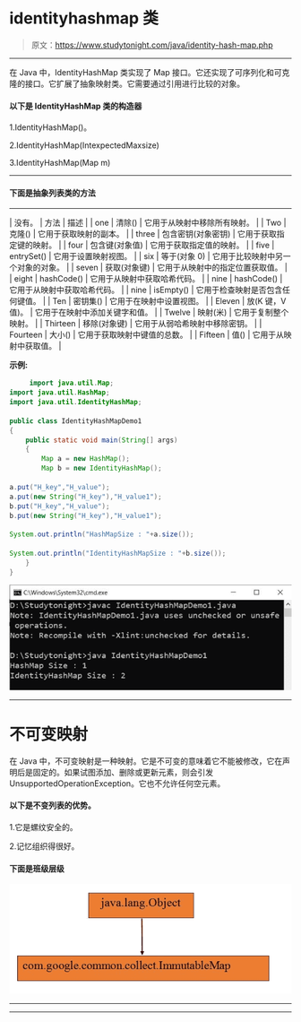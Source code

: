 # identityhashmap 类

> 原文：<https://www.studytonight.com/java/identity-hash-map.php>

* * *

在 Java 中，IdentityHashMap 类实现了 Map 接口。它还实现了可序列化和可克隆的接口。它扩展了抽象映射类。它需要通过引用进行比较的对象。

#### **以下是 IdentityHashMap 类的构造器**

1.IdentityHashMap()。

2.IdentityHashMap(IntexpectedMaxsize)

3.IdentityHashMap(Map m)

* * *

#### **下面是抽象列表类**的方法

* * *

| 没有。 | 方法 | 描述 |
| one | 清除() | 它用于从映射中移除所有映射。 |
| Two | 克隆() | 它用于获取映射的副本。 |
| three | 包含密钥(对象密钥) | 它用于获取指定键的映射。 |
| four | 包含键(对象值) | 它用于获取指定值的映射。 |
| five | entrySet() | 它用于设置映射视图。 |
| six | 等于(对象 0) | 它用于比较映射中另一个对象的对象。 |
| seven | 获取(对象键) | 它用于从映射中的指定位置获取值。 |
| eight | hashCode() | 它用于从映射中获取哈希代码。 |
| nine | hashCode() | 它用于从映射中获取哈希代码。 |
| nine | isEmpty() | 它用于检查映射是否包含任何键值。 |
| Ten | 密钥集() | 它用于在映射中设置视图。 |
| Eleven | 放(K 键，V 值)。 | 它用于在映射中添加关键字和值。 |
| Twelve | 映射(米) | 它用于复制整个映射。 |
| Thirteen | 移除(对象键) | 它用于从弱哈希映射中移除密钥。 |
| Fourteen | 大小() | 它用于获取映射中键值的总数。 |
| Fifteen | 值() | 它用于从映射中获取值。 |

**示例:**

```java
	 import java.util.Map; 
import java.util.HashMap; 
import java.util.IdentityHashMap; 

public class IdentityHashMapDemo1 
{ 
    public static void main(String[] args)  
    {
        Map a = new HashMap(); 
        Map b = new IdentityHashMap(); 

a.put("H_key","H_value"); 
a.put(new String("H_key"),"H_value1");  
b.put("H_key","H_value");  
b.put(new String("H_key"),"H_value1");  

System.out.println("HashMapSize : "+a.size()); 

System.out.println("IdentityHashMapSize : "+b.size());           
    } 
} 

```

![identify-map-class](img/53ff897b8bcf14d2567af3c63b7ef6a0.png)

* * *

# 不可变映射

在 Java 中，不可变映射是一种映射。它是不可变的意味着它不能被修改，它在声明后是固定的。如果试图添加、删除或更新元素，则会引发 UnsupportedOperationException。它也不允许任何空元素。

#### **以下是不变列表的优势。**

1.它是螺纹安全的。

2.记忆组织得很好。

#### **下面是班级层级**

![immutable-map](img/dbee8be853ce2089e7c5f9f87b0f0cff.png)

* * *

* * *